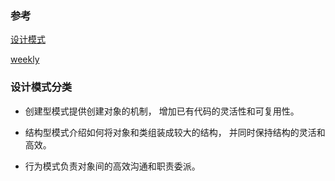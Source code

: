 ### 参考

[设计模式](https://refactoringguru.cn/design-patterns/catalog)

[weekly](https://github.com/ascoders/weekly/blob/master/%E8%AE%BE%E8%AE%A1%E6%A8%A1%E5%BC%8F/167.%E7%B2%BE%E8%AF%BB%E3%80%8A%E8%AE%BE%E8%AE%A1%E6%A8%A1%E5%BC%8F%20-%20Abstract%20Factory%20%E6%8A%BD%E8%B1%A1%E5%B7%A5%E5%8E%82%E3%80%8B.md)


### 设计模式分类
* 创建型模式提供创建对象的机制， 增加已有代码的灵活性和可复用性。


* 结构型模式介绍如何将对象和类组装成较大的结构， 并同时保持结构的灵活和高效。


* 行为模式负责对象间的高效沟通和职责委派。
